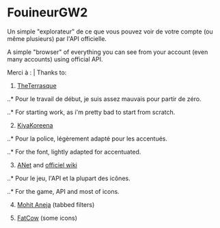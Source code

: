 # FouineurGW2
Un simple "explorateur" de ce que vous pouvez voir de votre compte (ou même plusieurs) par l'API officielle.


A simple "browser" of everything you can see from your account (even many accounts) using official API.


Merci à : | Thanks to:

1. [TheTerrasque](http://www.reddit.com/r/Guildwars2/comments/3cb5pc/api_character_inventories_page/)

..* Pour le travail de début, je suis assez mauvais pour partir de zéro.

..* For starting work, as i'm pretty bad to start from scratch.

2. [KiyaKoreena](http://www.guildwars2guru.com/topic/607-guild-wars-2-based-font-v10/)

..* Pour la police, légèrement adapté pour les accentués.

..* For the font, lightly adapted for accentuated.

3. [ANet](http://www.guildwars2.com/) and [officiel wiki](http://wiki.guildwars2.com/)

..* Pour le jeu, l'API et la plupart des icônes.

..* For the game, API and most of icons.

4. [Mohit Aneja](http://codepen.io/cssjockey/pen/jGzuK) (tabbed filters)

5. [FatCow](https://www.iconfinder.com/iconsets/fatcow) (some icons)
